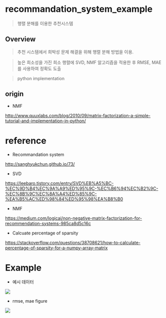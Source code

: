 # recommandation_system_example

> 행렬 분해를 이용한 추천시스템


## Overview

> 추천 시스템에서 희박성 문제 해결을 위해 행렬 분해 방법을 이용.

> 높은 희소성을 가진 희소 행렬에 SVD, NMF 알고리즘을 적용한 후 RMSE, MAE를 사용하여 정확도 도출

> python implementation


## origin

* NMF 

http://www.quuxlabs.com/blog/2010/09/matrix-factorization-a-simple-tutorial-and-implementation-in-python/


# reference

* Recommandation system

http://sanghyukchun.github.io/73/

* SVD

https://leebaro.tistory.com/entry/SVD%EB%A5%BC-%EC%9D%B4%EC%9A%A9%ED%95%9C-%EC%B6%94%EC%B2%9C-%EC%8B%9C%EC%8A%A4%ED%85%9C-%EA%B5%AC%ED%98%84%ED%95%98%EA%B8%B0

* NMF

https://medium.com/logicai/non-negative-matrix-factorization-for-recommendation-systems-985ca8d5c16c

* Calcuate percentage of sparsity

https://stackoverflow.com/questions/38708621/how-to-calculate-percentage-of-sparsity-for-a-numpy-array-matrix

# Example

* 예시 데이터 
<img src="/path/to/figure.jpg">


* rmse, mae figure
<img src="/path/to/figure2.jpg">

